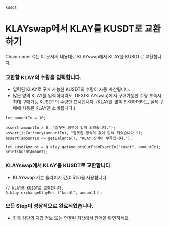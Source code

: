 ```meta-Currency
kusdt
```

# KLAYswap에서 KLAY를 KUSDT로 교환하기

Chainrunner Q는 이 문서의 내용대로 KLAYswap에서 KLAY를 KUSDT로 교환합니다.

### 교환할 KLAY의 수량을 입력합니다.

- 입력된 KLAY로 구매 가능한 KUSDT의 수량이 자동 계산됩니다.
- 많은 양의 KLAY를 입력하더라도, DEX(KLAYswap)에서 구매가능한 수량 부족시 최대 구매가능 KUSDT의 수량만 표시됩니다. (KLAY를 많이 입력하더라도, 실제 구매에 사용된 KLAY만 소비됩니다.)

```input-Dynamic KLAY
let amountIn = 10;
```

```input-Verify
assert(amountIn > 0, "잘못된 금액이 입력 되었습니다.");
assert(isCurrency(amountIn), "잘못된 형식의 값이 입력 되었습니다.");
assert(amountIn <= getBalance(), "KLAY 잔액이 부족합니다.");
```

```output-Dynamic KUSDT
let kusdtAmount = Q.klay.getAmountsOutFromExactIn("kusdt", amountIn);
print(kusdtAmount);
```

### KLAYswap에서 KLAY를 KUSDT로 교환합니다.

- KLAYswap 기본 슬리피지 값(0.5%)을 사용합니다.

```taster
// KLAY를 KUSDT로 교환합니다.
Q.klay.exchangeKlayPos ("kusdt", amountIn);
```

### 모든 Step이 정상적으로 완료되었습니다.

- 좌측 상단의 지갑 정보 또는 연결된 지갑에서 잔액을 확인하세요.
